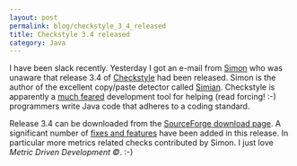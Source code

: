 ```yaml
---
layout: post
permalink: blog/checkstyle_3_4_released
title: Checkstyle 3.4 released
category: Java
---
```


<p>
I have been slack recently. Yesterday I got an e-mail from <a href="http://www.redhillconsulting.com.au/blogs/simon/">Simon</a> who
was unaware that release 3.4 of <a href="http://checkstyle.sf.net">Checkstyle</a> had been
released. Simon is the author of the excellent copy/paste detector
called <a href="http://www.redhillconsulting.com.au/products/simian/">Simian</a>.
Checkstyle is apparently a <a href="http://jroller.com/page/scotartt/20040419#ant_1_6_1_import">much feared</a> development tool for helping (read forcing! :-) programmers
write Java code that adheres to a coding standard.

</p>
<p>
Release 3.4 can be downloaded from the <a href="http://sourceforge.net/project/showfiles.php?group_id=29721">SourceForge download page</a>. A significant number of <a href="http://checkstyle.sf.net/releasenotes.html">fixes and features</a> have been added in this release. In particular more
metrics related checks contributed by Simon. I just love <i>Metric
Driven Development ©</i>. :-)

</p>
